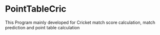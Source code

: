 # PointTableCric

This Program mainly developed for Cricket match score calculation, match prediction and  point table calculation

